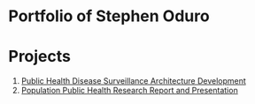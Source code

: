 # Portfolio of Stephen Oduro 


# Projects

1. [Public Health Disease Surveillance Architecture Development](https://github.com/odurostephen/Public-Health-Disease-Surveillance-Architecture-Development.git)
2. [Population Public Health Research Report and Presentation](https://github.com/odurostephen/Population-Public-Health-Research-Report-and-Presentation.git)
